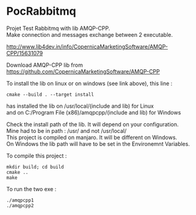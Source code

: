 # PocRabbitmq
Projet Test Rabbitmq with lib AMQP-CPP.\
Make connection and messages exchange between 2 executable.


http://www.lib4dev.in/info/CopernicaMarketingSoftware/AMQP-CPP/15631079

Download AMQP-CPP lib from https://github.com/CopernicaMarketingSoftware/AMQP-CPP

To install the lib on linux or on windows (see link above), this line :
```
cmake --build . --target install
```
has installed the lib on /usr/local/(include and lib) for Linux\
and on C:/Program File (x86)/amqpcpp/(include and lib) for Windows

Check the install path of the lib. It will depend on your configuration.\
Mine had to be in path : /usr/ and not /usr/local/\
This project is compiled on manjaro. It will be different on Windows.\
On Windows the lib path will have to be set in the Environemnt Variables.

To compile this project :
```
mkdir build; cd build
cmake ..
make
```

To run the two exe : 
```
./amqpcpp1
./amqpcpp2
```
